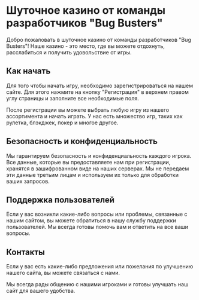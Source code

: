 # Шуточное казино от команды разработчиков "Bug Busters"

Добро пожаловать в шуточное казино от команды разработчиков "Bug Busters"! Наше казино - это место, где вы можете отдохнуть, расслабиться и получить удовольствие от игры.

## Как начать 
Для того чтобы начать игру, необходимо зарегистрироваться на нашем сайте. Для этого нажмите на кнопку "Регистрация" в верхнем правом углу страницы и заполните все необходимые поля.

После регистрации вы можете выбрать любую игру из нашего ассортимента и начать играть. У нас есть множество игр, таких как рулетка, блэкджек, покер и многое другое.

## Безопасность и конфиденциальность

Мы гарантируем безопасность и конфиденциальность каждого игрока. Все данные, которые вы предоставляете нам при регистрации, хранятся в зашифрованном виде на наших серверах. Мы не передаем эти данные третьим лицам и используем их только для обработки ваших запросов.

## Поддержка пользователей

Если у вас возникли какие-либо вопросы или проблемы, связанные с нашим сайтом, вы можете обратиться в нашу службу поддержки пользователей. Мы всегда готовы помочь вам и ответить на все ваши вопросы.

## Контакты

Если у вас есть какие-либо предложения или пожелания по улучшению нашего сайта, вы можете связаться с нами.

Мы всегда рады общению с нашими игроками и готовы улучшать наш сайт для вашего удобства.
